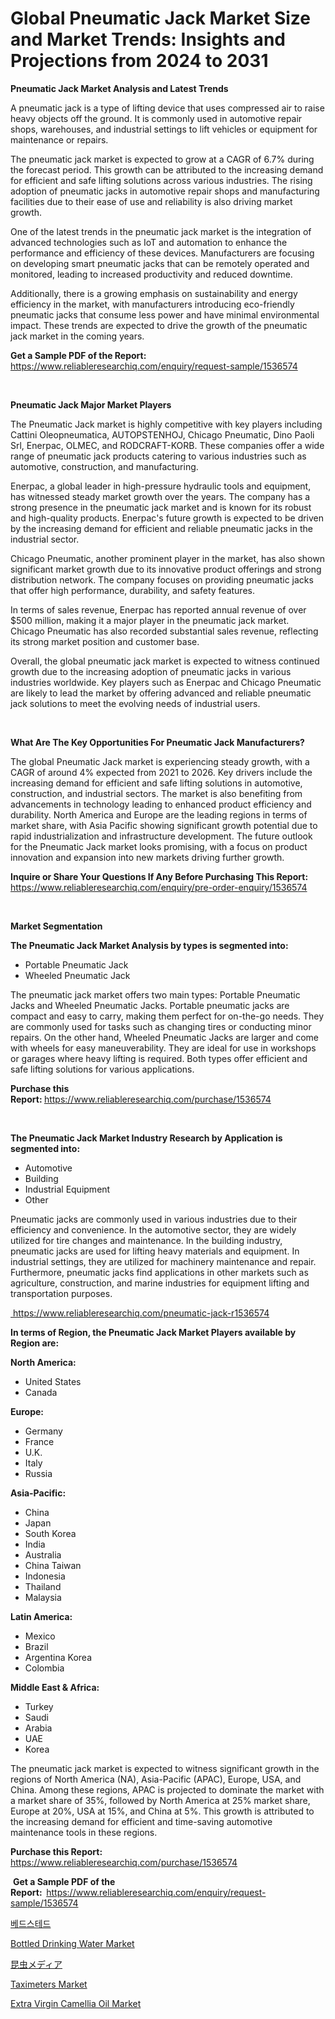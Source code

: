 <p><h1>Global Pneumatic Jack Market Size and Market Trends: Insights and Projections from 2024 to 2031</h1></p><p><strong>Pneumatic Jack Market Analysis and Latest Trends</strong></p>
<p><p>A pneumatic jack is a type of lifting device that uses compressed air to raise heavy objects off the ground. It is commonly used in automotive repair shops, warehouses, and industrial settings to lift vehicles or equipment for maintenance or repairs.</p><p>The pneumatic jack market is expected to grow at a CAGR of 6.7% during the forecast period. This growth can be attributed to the increasing demand for efficient and safe lifting solutions across various industries. The rising adoption of pneumatic jacks in automotive repair shops and manufacturing facilities due to their ease of use and reliability is also driving market growth.</p><p>One of the latest trends in the pneumatic jack market is the integration of advanced technologies such as IoT and automation to enhance the performance and efficiency of these devices. Manufacturers are focusing on developing smart pneumatic jacks that can be remotely operated and monitored, leading to increased productivity and reduced downtime.</p><p>Additionally, there is a growing emphasis on sustainability and energy efficiency in the market, with manufacturers introducing eco-friendly pneumatic jacks that consume less power and have minimal environmental impact. These trends are expected to drive the growth of the pneumatic jack market in the coming years.</p></p>
<p><strong>Get a Sample PDF of the Report:&nbsp;</strong> <a href="https://www.reliableresearchiq.com/enquiry/request-sample/1536574">https://www.reliableresearchiq.com/enquiry/request-sample/1536574</a></p>
<p>&nbsp;</p>
<p><strong>Pneumatic Jack Major Market Players</strong></p>
<p><p>The Pneumatic Jack market is highly competitive with key players including Cattini Oleopneumatica, AUTOPSTENHOJ, Chicago Pneumatic, Dino Paoli Srl, Enerpac, OLMEC, and RODCRAFT-KORB. These companies offer a wide range of pneumatic jack products catering to various industries such as automotive, construction, and manufacturing.</p><p>Enerpac, a global leader in high-pressure hydraulic tools and equipment, has witnessed steady market growth over the years. The company has a strong presence in the pneumatic jack market and is known for its robust and high-quality products. Enerpac's future growth is expected to be driven by the increasing demand for efficient and reliable pneumatic jacks in the industrial sector.</p><p>Chicago Pneumatic, another prominent player in the market, has also shown significant market growth due to its innovative product offerings and strong distribution network. The company focuses on providing pneumatic jacks that offer high performance, durability, and safety features.</p><p>In terms of sales revenue, Enerpac has reported annual revenue of over $500 million, making it a major player in the pneumatic jack market. Chicago Pneumatic has also recorded substantial sales revenue, reflecting its strong market position and customer base.</p><p>Overall, the global pneumatic jack market is expected to witness continued growth due to the increasing adoption of pneumatic jacks in various industries worldwide. Key players such as Enerpac and Chicago Pneumatic are likely to lead the market by offering advanced and reliable pneumatic jack solutions to meet the evolving needs of industrial users.</p></p>
<p>&nbsp;</p>
<p><strong>What Are The Key Opportunities For Pneumatic Jack Manufacturers?</strong></p>
<p><p>The global Pneumatic Jack market is experiencing steady growth, with a CAGR of around 4% expected from 2021 to 2026. Key drivers include the increasing demand for efficient and safe lifting solutions in automotive, construction, and industrial sectors. The market is also benefiting from advancements in technology leading to enhanced product efficiency and durability. North America and Europe are the leading regions in terms of market share, with Asia Pacific showing significant growth potential due to rapid industrialization and infrastructure development. The future outlook for the Pneumatic Jack market looks promising, with a focus on product innovation and expansion into new markets driving further growth.</p></p>
<p><strong>Inquire or Share Your Questions If Any Before Purchasing This Report:</strong> <a href="https://www.reliableresearchiq.com/enquiry/pre-order-enquiry/1536574">https://www.reliableresearchiq.com/enquiry/pre-order-enquiry/1536574</a></p>
<p>&nbsp;</p>
<p><strong>Market Segmentation</strong></p>
<p><strong>The Pneumatic Jack Market Analysis by types is segmented into:</strong></p>
<p><ul><li>Portable Pneumatic Jack</li><li>Wheeled Pneumatic Jack</li></ul></p>
<p><p>The pneumatic jack market offers two main types: Portable Pneumatic Jacks and Wheeled Pneumatic Jacks. Portable pneumatic jacks are compact and easy to carry, making them perfect for on-the-go needs. They are commonly used for tasks such as changing tires or conducting minor repairs. On the other hand, Wheeled Pneumatic Jacks are larger and come with wheels for easy maneuverability. They are ideal for use in workshops or garages where heavy lifting is required. Both types offer efficient and safe lifting solutions for various applications.</p></p>
<p><strong>Purchase this Report:&nbsp;</strong><a href="https://www.reliableresearchiq.com/purchase/1536574">https://www.reliableresearchiq.com/purchase/1536574</a></p>
<p>&nbsp;</p>
<p><strong>The Pneumatic Jack Market Industry Research by Application is segmented into:</strong></p>
<p><ul><li>Automotive</li><li>Building</li><li>Industrial Equipment</li><li>Other</li></ul></p>
<p><p>Pneumatic jacks are commonly used in various industries due to their efficiency and convenience. In the automotive sector, they are widely utilized for tire changes and maintenance. In the building industry, pneumatic jacks are used for lifting heavy materials and equipment. In industrial settings, they are utilized for machinery maintenance and repair. Furthermore, pneumatic jacks find applications in other markets such as agriculture, construction, and marine industries for equipment lifting and transportation purposes.</p></p>
<p><a href="https://www.reliableresearchiq.com/pneumatic-jack-r1536574">&nbsp;https://www.reliableresearchiq.com/pneumatic-jack-r1536574</a></p>
<p><strong>In terms of Region, the Pneumatic Jack Market Players available by Region are:</strong></p>
<p>
    <p> <strong> North America: </strong>
        <ul>
            <li>United States</li>
            <li>Canada</li>
        </ul>
        </p> 
    <p> <strong> Europe: </strong>
        <ul>
            <li>Germany</li>
            <li>France</li>
            <li>U.K.</li>
            <li>Italy</li>
            <li>Russia</li>
        </ul>
        </p> 
    <p> <strong> Asia-Pacific: </strong>
        <ul>
            <li>China</li>
            <li>Japan</li>
            <li>South Korea</li>
            <li>India</li>
            <li>Australia</li>
            <li>China Taiwan</li>
            <li>Indonesia</li>
            <li>Thailand</li>
            <li>Malaysia</li>
        </ul>
        </p> 
    <p> <strong> Latin America: </strong>
        <ul>
            <li>Mexico</li>
            <li>Brazil</li>
            <li>Argentina Korea</li>
            <li>Colombia</li>
        </ul>
        </p> 
    <p> <strong> Middle East & Africa: </strong>
        <ul>
            <li>Turkey</li>
            <li>Saudi</li>
            <li>Arabia</li>
            <li>UAE</li>
            <li>Korea</li>
        </ul>
    </p>
    </p>
<p><p>The pneumatic jack market is expected to witness significant growth in the regions of North America (NA), Asia-Pacific (APAC), Europe, USA, and China. Among these regions, APAC is projected to dominate the market with a market share of 35%, followed by North America at 25% market share, Europe at 20%, USA at 15%, and China at 5%. This growth is attributed to the increasing demand for efficient and time-saving automotive maintenance tools in these regions.</p></p>
<p><strong>Purchase this Report: </strong><a href="https://www.reliableresearchiq.com/purchase/1536574">https://www.reliableresearchiq.com/purchase/1536574</a></p>
<p>&nbsp;<strong>Get a Sample PDF of the Report:&nbsp;&nbsp;</strong><a href="https://www.reliableresearchiq.com/enquiry/request-sample/1536574">https://www.reliableresearchiq.com/enquiry/request-sample/1536574</a></p>
<p><strong></strong></p>
<p><p><a href="https://github.com/laholand/Market-Research-Report-List-5/blob/main/485123447923.md">베드스테드</a></p><p><a href="https://github.com/dianemacle6776/Market-Research-Report-List-1/blob/main/bottled-drinking-water-market.md">Bottled Drinking Water Market</a></p><p><a href="https://github.com/mohamedbakry57/Market-Research-Report-List-5/blob/main/252845737300.md">昆虫メディア</a></p><p><a href="https://issuu.com/reportprime-2/docs/taximeters-market-size-2030.pptx">Taximeters Market</a></p><p><a href="https://github.com/sarabits412/Market-Research-Report-List-1/blob/main/extra-virgin-camellia-oil-market.md">Extra Virgin Camellia Oil Market</a></p></p>